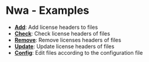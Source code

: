 # Nwa - Examples

- **[Add](add)**: Add license headers to files
- **[Check](check)**: Check license headers of files
- **[Remove](remove)**: Remove licenses headers of files
- **[Update](update)**: Update license headers of files
- **[Config](config)**: Edit files according to the configuration file

